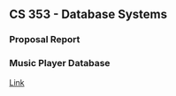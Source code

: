 ## CS 353 - Database Systems


### Proposal Report


### Music Player Database




[Link](https://docs.google.com/document/d/1ZE3bqUz_CCrgwlQTAkcx_n0BSDsON_cuQ0YHEQo4Rps/edit?usp=sharing) 



